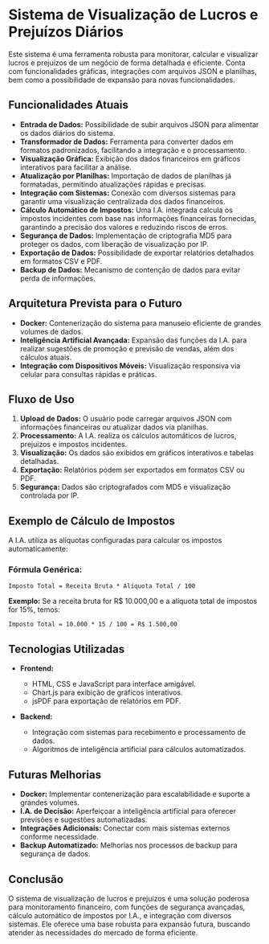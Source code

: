# Sistema de Visualização de Lucros e Prejuízos Diários

Este sistema é uma ferramenta robusta para monitorar, calcular e visualizar lucros e prejuízos de um negócio de forma detalhada e eficiente. Conta com funcionalidades gráficas, integrações com arquivos JSON e planilhas, bem como a possibilidade de expansão para novas funcionalidades.

## Funcionalidades Atuais

- **Entrada de Dados:** Possibilidade de subir arquivos JSON para alimentar os dados diários do sistema.
- **Transformador de Dados:** Ferramenta para converter dados em formatos padronizados, facilitando a integração e o processamento.
- **Visualização Gráfica:** Exibição dos dados financeiros em gráficos interativos para facilitar a análise.
- **Atualização por Planilhas:** Importação de dados de planilhas já formatadas, permitindo atualizações rápidas e precisas.
- **Integração com Sistemas:** Conexão com diversos sistemas para garantir uma visualização centralizada dos dados financeiros.
- **Cálculo Automático de Impostos:** Uma I.A. integrada calcula os impostos incidentes com base nas informações financeiras fornecidas, garantindo a precisão dos valores e reduzindo riscos de erros.
- **Segurança de Dados:** Implementação de criptografia MD5 para proteger os dados, com liberação de visualização por IP.
- **Exportação de Dados:** Possibilidade de exportar relatórios detalhados em formatos CSV e PDF.
- **Backup de Dados:** Mecanismo de contenção de dados para evitar perda de informações.

## Arquitetura Prevista para o Futuro

- **Docker:** Contenerização do sistema para manuseio eficiente de grandes volumes de dados.
- **Inteligência Artificial Avançada:** Expansão das funções da I.A. para realizar sugestões de promoção e previsão de vendas, além dos cálculos atuais.
- **Integração com Dispositivos Móveis:** Visualização responsiva via celular para consultas rápidas e práticas.

## Fluxo de Uso

1. **Upload de Dados:** O usuário pode carregar arquivos JSON com informações financeiras ou atualizar dados via planilhas.
2. **Processamento:** A I.A. realiza os cálculos automáticos de lucros, prejuízos e impostos incidentes.
3. **Visualização:** Os dados são exibidos em gráficos interativos e tabelas detalhadas.
4. **Exportação:** Relatórios podem ser exportados em formatos CSV ou PDF.
5. **Segurança:** Dados são criptografados com MD5 e visualização controlada por IP.

## Exemplo de Cálculo de Impostos

A I.A. utiliza as alíquotas configuradas para calcular os impostos automaticamente:

### Fórmula Genérica:

```
Imposto Total = Receita Bruta * Alíquota Total / 100
```

**Exemplo:**
Se a receita bruta for R$ 10.000,00 e a alíquota total de impostos for 15%, temos:
```
Imposto Total = 10.000 * 15 / 100 = R$ 1.500,00
```

## Tecnologias Utilizadas

- **Frontend:**
  - HTML, CSS e JavaScript para interface amigável.
  - Chart.js para exibição de gráficos interativos.
  - jsPDF para exportação de relatórios em PDF.

- **Backend:**
  - Integração com sistemas para recebimento e processamento de dados.
  - Algoritmos de inteligência artificial para cálculos automatizados.
  
## Futuras Melhorias

- **Docker:** Implementar contenerização para escalabilidade e suporte a grandes volumes.
- **I.A. de Decisão:** Aperfeiçoar a inteligência artificial para oferecer previsões e sugestões automatizadas.
- **Integrações Adicionais:** Conectar com mais sistemas externos conforme necessidade.
- **Backup Automatizado:** Melhorias nos processos de backup para segurança de dados.

## Conclusão

O sistema de visualização de lucros e prejuízos é uma solução poderosa para monitoramento financeiro, com funções de segurança avançadas, cálculo automático de impostos por I.A., e integração com diversos sistemas. Ele oferece uma base robusta para expansão futura, buscando atender às necessidades do mercado de forma eficiente.

